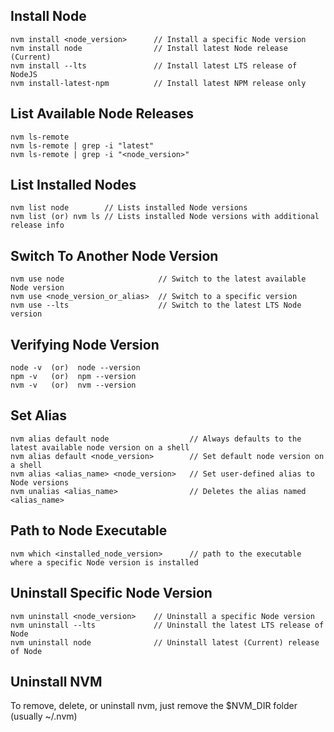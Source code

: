 <!-- Reference: https://gist.github.com/chranderson/b0a02781c232f170db634b40c97ff455 -->

## Install Node

```
nvm install <node_version>      // Install a specific Node version
nvm install node                // Install latest Node release (Current)
nvm install --lts               // Install latest LTS release of NodeJS
nvm install-latest-npm          // Install latest NPM release only
```

## List Available Node Releases

```
nvm ls-remote
nvm ls-remote | grep -i "latest"
nvm ls-remote | grep -i "<node_version>"
```

## List Installed Nodes

```
nvm list node        // Lists installed Node versions
nvm list (or) nvm ls // Lists installed Node versions with additional release info
```

## Switch To Another Node Version

```
nvm use node                     // Switch to the latest available Node version
nvm use <node_version_or_alias>  // Switch to a specific version
nvm use --lts                    // Switch to the latest LTS Node version
```

## Verifying Node Version

```
node -v  (or)  node --version
npm -v   (or)  npm --version
nvm -v   (or)  nvm --version
```

## Set Alias

```
nvm alias default node                  // Always defaults to the latest available node version on a shell
nvm alias default <node_version>        // Set default node version on a shell
nvm alias <alias_name> <node_version>   // Set user-defined alias to Node versions
nvm unalias <alias_name>                // Deletes the alias named <alias_name>
```

## Path to Node Executable

```
nvm which <installed_node_version>      // path to the executable where a specific Node version is installed
```

## Uninstall Specific Node Version

```
nvm uninstall <node_version>    // Uninstall a specific Node version
nvm uninstall --lts             // Uninstall the latest LTS release of Node
nvm uninstall node              // Uninstall latest (Current) release of Node
```

## Uninstall NVM

To remove, delete, or uninstall nvm, just remove the $NVM_DIR folder (usually ~/.nvm)

